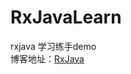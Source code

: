 # RxJavaLearn
rxjava 学习练手demo <br/>
博客地址：[RxJava](https://blog.csdn.net/sinat_41268473/category_10519122.html)